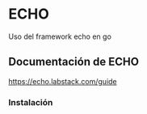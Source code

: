 # ECHO
Uso del framework echo en go

## Documentación de ECHO
https://echo.labstack.com/guide

### Instalación

``` GO111MODULE=on go get github.com/labstack/echo/v4
```